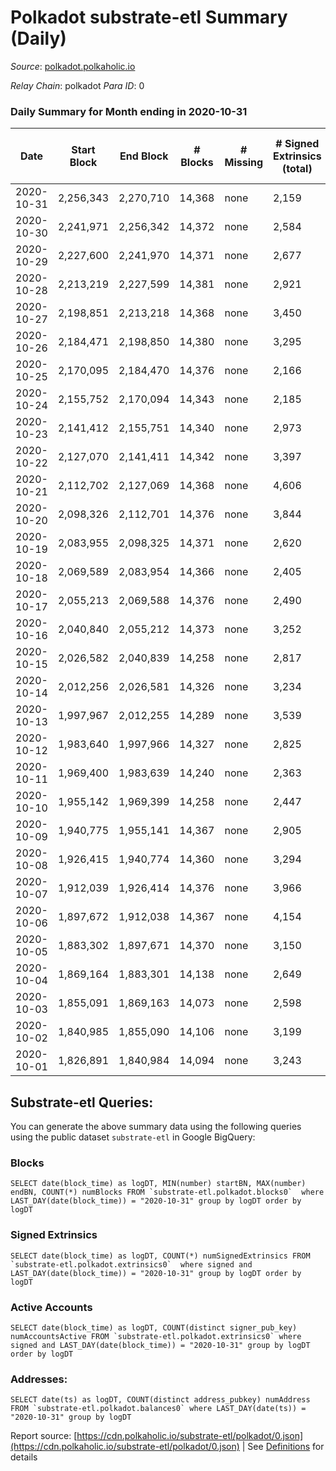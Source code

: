 # Polkadot substrate-etl Summary (Daily)

_Source_: [polkadot.polkaholic.io](https://polkadot.polkaholic.io)

*Relay Chain*: polkadot
*Para ID*: 0



### Daily Summary for Month ending in 2020-10-31


| Date | Start Block | End Block | # Blocks | # Missing | # Signed Extrinsics (total) | # Active Accounts | # Addresses with Balances | # Events | # Transfers | # XCM Transfers In | # XCM Transfers Out |
| ---- | ----------- | --------- | -------- | --------- | --------------------------- | ----------------- | ------------------------- | -------- | ----------- | ------------------ | ------------------- |
| 2020-10-31 | 2,256,343 | 2,270,710 | 14,368 | none  | 2,159 | 933 | 41,455 | 38,798 | 1,532 ($125,947,306.04) |   |   |
| 2020-10-30 | 2,241,971 | 2,256,342 | 14,372 | none  | 2,584 | 1,090 |  | 41,389 | 2,083 ($314,327,890.78) |   |   |
| 2020-10-29 | 2,227,600 | 2,241,970 | 14,371 | none  | 2,677 | 1,157 |  | 43,627 | 2,217 ($255,953,797.16) |   |   |
| 2020-10-28 | 2,213,219 | 2,227,599 | 14,381 | none  | 2,921 | 1,212 |  | 42,296 | 2,286 ($277,210,534.11) |   |   |
| 2020-10-27 | 2,198,851 | 2,213,218 | 14,368 | none  | 3,450 | 1,478 |  | 46,120 | 2,723 ($405,415,815.83) |   |   |
| 2020-10-26 | 2,184,471 | 2,198,850 | 14,380 | none  | 3,295 | 1,425 |  | 45,757 | 2,504 ($283,550,044.46) |   |   |
| 2020-10-25 | 2,170,095 | 2,184,470 | 14,376 | none  | 2,166 | 918 |  | 39,642 | 1,668 ($140,332,739.80) |   |   |
| 2020-10-24 | 2,155,752 | 2,170,094 | 14,343 | none  | 2,185 | 964 |  | 39,433 | 1,573 ($288,728,156.60) |   |   |
| 2020-10-23 | 2,141,412 | 2,155,751 | 14,340 | none  | 2,973 | 1,259 |  | 43,439 | 2,308 ($1,489,527,181.14) |   |   |
| 2020-10-22 | 2,127,070 | 2,141,411 | 14,342 | none  | 3,397 | 1,454 |  | 47,916 | 2,751 ($314,745,332.39) |   |   |
| 2020-10-21 | 2,112,702 | 2,127,069 | 14,368 | none  | 4,606 | 2,180 |  | 53,789 | 3,906 ($483,046,271.32) |   |   |
| 2020-10-20 | 2,098,326 | 2,112,701 | 14,376 | none  | 3,844 | 1,403 |  | 48,259 | 3,246 ($529,404,655.80) |   |   |
| 2020-10-19 | 2,083,955 | 2,098,325 | 14,371 | none  | 2,620 | 1,126 |  | 41,419 | 1,819 ($174,868,638.38) |   |   |
| 2020-10-18 | 2,069,589 | 2,083,954 | 14,366 | none  | 2,405 | 1,032 |  | 40,872 | 1,736 ($119,187,930.57) |   |   |
| 2020-10-17 | 2,055,213 | 2,069,588 | 14,376 | none  | 2,490 | 1,007 |  | 40,449 | 1,721 ($157,463,626.33) |   |   |
| 2020-10-16 | 2,040,840 | 2,055,212 | 14,373 | none  | 3,252 | 1,268 |  | 45,168 | 2,702 ($244,128,643.12) |   |   |
| 2020-10-15 | 2,026,582 | 2,040,839 | 14,258 | none  | 2,817 | 1,199 |  | 44,893 | 2,004 ($189,120,096.11) |   |   |
| 2020-10-14 | 2,012,256 | 2,026,581 | 14,326 | none  | 3,234 | 1,126 |  | 41,578 | 1,805 ($173,034,986.31) |   |   |
| 2020-10-13 | 1,997,967 | 2,012,255 | 14,289 | none  | 3,539 | 1,329 |  | 43,134 | 1,659 ($93,833,606.30) |   |   |
| 2020-10-12 | 1,983,640 | 1,997,966 | 14,327 | none  | 2,825 | 1,218 |  | 56,785 | 1,969 ($139,667,907.12) |   |   |
| 2020-10-11 | 1,969,400 | 1,983,639 | 14,240 | none  | 2,363 | 972 |  | 52,701 | 1,420 ($107,163,121.76) |   |   |
| 2020-10-10 | 1,955,142 | 1,969,399 | 14,258 | none  | 2,447 | 1,075 |  | 38,546 | 1,727 ($195,045,693.93) |   |   |
| 2020-10-09 | 1,940,775 | 1,955,141 | 14,367 | none  | 2,905 | 1,306 |  | 43,309 | 2,028 ($173,006,051.52) |   |   |
| 2020-10-08 | 1,926,415 | 1,940,774 | 14,360 | none  | 3,294 | 1,388 |  | 43,881 | 2,481 ($290,167,331.56) |   |   |
| 2020-10-07 | 1,912,039 | 1,926,414 | 14,376 | none  | 3,966 | 1,651 |  | 48,357 | 3,524 ($343,545,351.49) |   |   |
| 2020-10-06 | 1,897,672 | 1,912,038 | 14,367 | none  | 4,154 | 1,523 |  | 47,519 | 3,355 ($347,595,999.53) |   |   |
| 2020-10-05 | 1,883,302 | 1,897,671 | 14,370 | none  | 3,150 | 1,411 |  | 43,700 | 2,477 ($162,551,419.93) |   |   |
| 2020-10-04 | 1,869,164 | 1,883,301 | 14,138 | none  | 2,649 | 1,141 |  | 40,026 | 1,924 ($116,318,765.84) |   |   |
| 2020-10-03 | 1,855,091 | 1,869,163 | 14,073 | none  | 2,598 | 1,151 |  | 40,181 | 1,844 ($136,562,320.29) |   |   |
| 2020-10-02 | 1,840,985 | 1,855,090 | 14,106 | none  | 3,199 | 1,430 |  | 43,981 | 2,467 ($194,817,975.46) |   |   |
| 2020-10-01 | 1,826,891 | 1,840,984 | 14,094 | none  | 3,243 | 1,417 |  | 42,390 | 2,275 ($167,242,626.57) |   |   |

## Substrate-etl Queries:
You can generate the above summary data using the following queries using the public dataset `substrate-etl` in Google BigQuery:


### Blocks
```
SELECT date(block_time) as logDT, MIN(number) startBN, MAX(number) endBN, COUNT(*) numBlocks FROM `substrate-etl.polkadot.blocks0`  where LAST_DAY(date(block_time)) = "2020-10-31" group by logDT order by logDT
```


### Signed Extrinsics
```
SELECT date(block_time) as logDT, COUNT(*) numSignedExtrinsics FROM `substrate-etl.polkadot.extrinsics0`  where signed and LAST_DAY(date(block_time)) = "2020-10-31" group by logDT order by logDT
```


### Active Accounts
```
SELECT date(block_time) as logDT, COUNT(distinct signer_pub_key) numAccountsActive FROM `substrate-etl.polkadot.extrinsics0` where signed and LAST_DAY(date(block_time)) = "2020-10-31" group by logDT order by logDT
```


### Addresses:
```
SELECT date(ts) as logDT, COUNT(distinct address_pubkey) numAddress FROM `substrate-etl.polkadot.balances0` where LAST_DAY(date(ts)) = "2020-10-31" group by logDT
```



Report source: [https://cdn.polkaholic.io/substrate-etl/polkadot/0.json](https://cdn.polkaholic.io/substrate-etl/polkadot/0.json) | See [Definitions](/DEFINITIONS.md) for details
